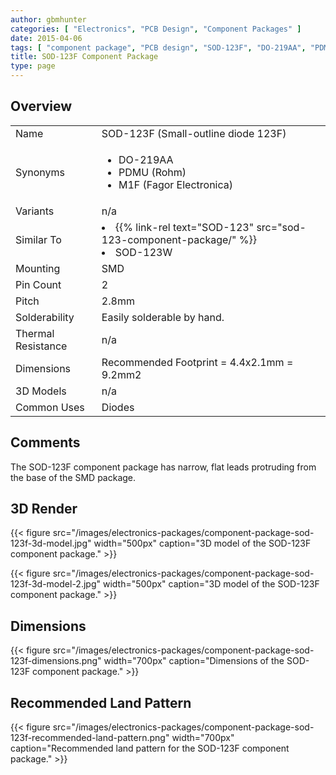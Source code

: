 ```yaml
---
author: gbmhunter
categories: [ "Electronics", "PCB Design", "Component Packages" ]
date: 2015-04-06
tags: [ "component package", "PCB design", "SOD-123F", "DO-219AA", "PDMU", "M1F" ]
title: SOD-123F Component Package
type: page
---
```


## Overview

<table >
<tbody>
<tr>
  <td>Name</td>
  <td>SOD-123F (Small-outline diode 123F)</td>
</tr>
<tr>
  <td>Synonyms</td>
  <td>
    <ul>
      <li>DO-219AA</li>
      <li>PDMU (Rohm)</li>
      <li>M1F (Fagor Electronica)</li>
    </ul>
  </td>
</tr>
<tr>
<td>Variants</td>
<td>n/a</td>
</tr>
<tr>
  <td>Similar To</td>
  <td>
    <li>{{% link-rel text="SOD-123" src="sod-123-component-package/" %}}</li>
    <li>SOD-123W</li>
  </td>
</tr>
<tr>
<td>Mounting</td>
<td>SMD</td>
</tr>
<tr >
<td >Pin Count
</td>

<td >2
</td>
</tr>
<tr >

<td >Pitch
</td>

<td >2.8mm
</td>
</tr>
<tr >

<td >Solderability
</td>

<td >Easily solderable by hand.
</td>
</tr>
<tr >

<td >Thermal Resistance
</td>

<td >n/a
</td>
</tr>
<tr >

<td>Dimensions</td>
<td>Recommended Footprint = 4.4x2.1mm = 9.2mm2</td>
</tr>
<tr >

<td >3D Models
</td>

<td >n/a
</td>
</tr>
<tr>
<td>Common Uses</td>
<td>Diodes</td>
</tr>
</tbody>
</table>

## Comments

The SOD-123F component package has narrow, flat leads protruding from the base of the SMD package.

## 3D Render

{{< figure src="/images/electronics-packages/component-package-sod-123f-3d-model.jpg" width="500px" caption="3D model of the SOD-123F component package." >}}

{{< figure src="/images/electronics-packages/component-package-sod-123f-3d-model-2.jpg" width="500px" caption="3D model of the SOD-123F component package." >}}

## Dimensions

{{< figure src="/images/electronics-packages/component-package-sod-123f-dimensions.png" width="700px" caption="Dimensions of the SOD-123F component package." >}}

## Recommended Land Pattern

{{< figure src="/images/electronics-packages/component-package-sod-123f-recommended-land-pattern.png" width="700px" caption="Recommended land pattern for the SOD-123F component package." >}}